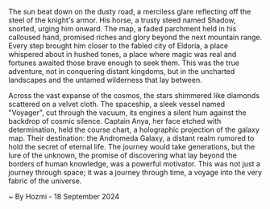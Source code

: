 
The sun beat down on the dusty road, a merciless glare reflecting off the steel of the knight's armor. His horse, a trusty steed named Shadow, snorted, urging him onward. The map, a faded parchment held in his calloused hand, promised riches and glory beyond the next mountain range. Every step brought him closer to the fabled city of Eldoria, a place whispered about in hushed tones, a place where magic was real and fortunes awaited those brave enough to seek them. This was the true adventure, not in conquering distant kingdoms, but in the uncharted landscapes and the untamed wilderness that lay between.

Across the vast expanse of the cosmos, the stars shimmered like diamonds scattered on a velvet cloth. The spaceship, a sleek vessel named "Voyager", cut through the vacuum, its engines a silent hum against the backdrop of cosmic silence. Captain Anya, her face etched with determination, held the course chart, a holographic projection of the galaxy map. Their destination: the Andromeda Galaxy, a distant realm rumored to hold the secret of eternal life. The journey would take generations, but the lure of the unknown, the promise of discovering what lay beyond the borders of human knowledge, was a powerful motivator. This was not just a journey through space; it was a journey through time, a voyage into the very fabric of the universe. 

~ By Hozmi - 18 September 2024
